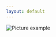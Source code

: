 ```yaml
---
layout: default
---
```

![Picture example](https://raw.githubusercontent.com/kvartirnik/website/gh-pages/images/kvartirnik_photos/8.jpg)


